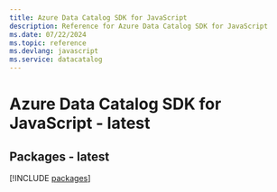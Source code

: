 ```yaml
---
title: Azure Data Catalog SDK for JavaScript
description: Reference for Azure Data Catalog SDK for JavaScript
ms.date: 07/22/2024
ms.topic: reference
ms.devlang: javascript
ms.service: datacatalog
---
```

# Azure Data Catalog SDK for JavaScript - latest
## Packages - latest
[!INCLUDE [packages](data-catalog-index.md)]
